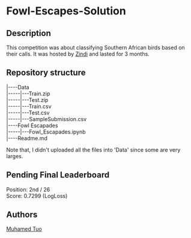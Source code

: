 # Fowl-Escapes-Solution

## Description

This competition was about classifying Southern African birds based on their calls. It was hosted by [Zindi](https://zindi.africa/hackathons/fowl-escapades/) and lasted for 3 months.  


## Repository structure

|----Data  
|-----|---Train.zip  
|-----|---Test.zip  
|-----|---Train.csv  
|-----|---Test.csv  
|-----|---SampleSubmission.csv  
|----Fowl Escapades  
|-----|---Fowl_Escapades.ipynb  
|----Readme.md  

Note that, I didn't uploaded all the files into 'Data' since some are very larges.  

## Pending Final Leaderboard

Position: 2nd / 26  
Score: 0.7299 (LogLoss) 

## Authors

[Muhamed Tuo](https://github.com/NazarioR9)  
